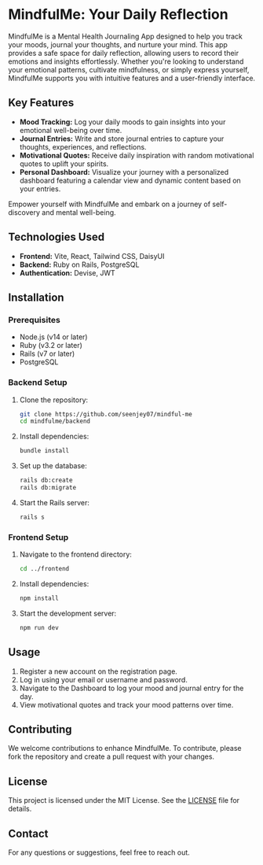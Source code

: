 # MindfulMe: Your Daily Reflection

MindfulMe is a Mental Health Journaling App designed to help you track your moods, journal your thoughts, and nurture your mind. This app provides a safe space for daily reflection, allowing users to record their emotions and insights effortlessly. Whether you're looking to understand your emotional patterns, cultivate mindfulness, or simply express yourself, MindfulMe supports you with intuitive features and a user-friendly interface.

## Key Features

- **Mood Tracking:** Log your daily moods to gain insights into your emotional well-being over time.
- **Journal Entries:** Write and store journal entries to capture your thoughts, experiences, and reflections.
- **Motivational Quotes:** Receive daily inspiration with random motivational quotes to uplift your spirits.
- **Personal Dashboard:** Visualize your journey with a personalized dashboard featuring a calendar view and dynamic content based on your entries.

Empower yourself with MindfulMe and embark on a journey of self-discovery and mental well-being.

## Technologies Used

- **Frontend:** Vite, React, Tailwind CSS, DaisyUI
- **Backend:** Ruby on Rails, PostgreSQL
- **Authentication:** Devise, JWT

## Installation

### Prerequisites

- Node.js (v14 or later)
- Ruby (v3.2 or later)
- Rails (v7 or later)
- PostgreSQL

### Backend Setup

1. Clone the repository:

   ```bash
   git clone https://github.com/seenjey07/mindful-me
   cd mindfulme/backend
   ```

2. Install dependencies:

   ```bash
   bundle install
   ```

3. Set up the database:

   ```bash
   rails db:create
   rails db:migrate
   ```

4. Start the Rails server:
   ```bash
   rails s
   ```

### Frontend Setup

1. Navigate to the frontend directory:

   ```bash
   cd ../frontend
   ```

2. Install dependencies:

   ```bash
   npm install
   ```

3. Start the development server:
   ```bash
   npm run dev
   ```

## Usage

1. Register a new account on the registration page.
2. Log in using your email or username and password.
3. Navigate to the Dashboard to log your mood and journal entry for the day.
4. View motivational quotes and track your mood patterns over time.

## Contributing

We welcome contributions to enhance MindfulMe. To contribute, please fork the repository and create a pull request with your changes.

## License

This project is licensed under the MIT License. See the [LICENSE](LICENSE) file for details.

## Contact

For any questions or suggestions, feel free to reach out.
